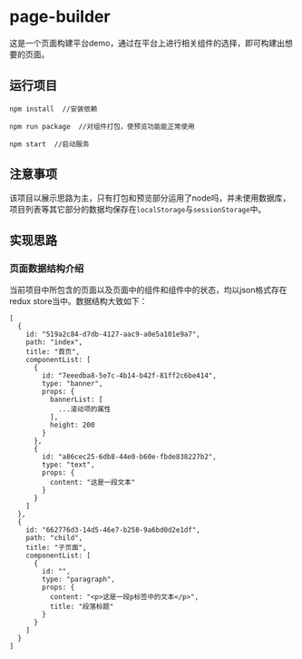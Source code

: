 # page-builder

这是一个页面构建平台demo，通过在平台上进行相关组件的选择，即可构建出想要的页面。


## 运行项目

```
npm install  //安装依赖

npm run package  //对组件打包，使预览功能能正常使用

npm start  //启动服务
```

## 注意事项

该项目以展示思路为主，只有打包和预览部分运用了node吗，并未使用数据库，项目列表等其它部分的数据均保存在``localStorage``与``sessionStorage``中。

## 实现思路


### 页面数据结构介绍

当前项目中所包含的页面以及页面中的组件和组件中的状态，均以json格式存在redux store当中。数据结构大致如下：

```
[
  {
    id: "519a2c84-d7db-4127-aac9-a0e5a101e9a7",
    path: "index",
    title: "首页",
    componentList: [
      {
        id: "7eeedba8-5e7c-4b14-b42f-81ff2c6be414",
        type: "banner",
        props: {
          bannerList: [
            ...滚动项的属性
          ],
          height: 200
        }
      },
      {
        id: "a86cec25-6db8-44e0-b60e-fbde838227b2",
        type: "text",
        props: {
          content: "这是一段文本"
        }
      }
    ]
  },
  {
    id: "662776d3-14d5-46e7-b258-9a6bd0d2e1df",
    path: "child",
    title: "子页面",
    componentList: [
      {
        id: "",
        type: "paragraph",
        props: {
          content: "<p>这是一段p标签中的文本</p>",
          title: "段落标题"
        }
      }
    ]
  }
]
```
